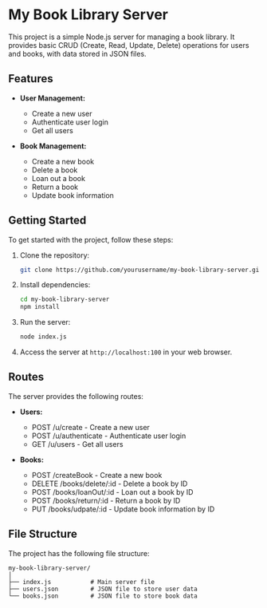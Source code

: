 
# My Book Library Server

This project is a simple Node.js server for managing a book library. It provides basic CRUD (Create, Read, Update, Delete) operations for users and books, with data stored in JSON files.

## Features

- **User Management:**
  - Create a new user
  - Authenticate user login
  - Get all users

- **Book Management:**
  - Create a new book
  - Delete a book
  - Loan out a book
  - Return a book
  - Update book information

## Getting Started

To get started with the project, follow these steps:

1. Clone the repository:
   ```bash
   git clone https://github.com/yourusername/my-book-library-server.git
   ```

2. Install dependencies:
   ```bash
   cd my-book-library-server
   npm install
   ```

3. Run the server:
   ```bash
   node index.js
   ```

4. Access the server at `http://localhost:100` in your web browser.

## Routes

The server provides the following routes:

- **Users:**
  - POST /u/create - Create a new user
  - POST /u/authenticate - Authenticate user login
  - GET /u/users - Get all users

- **Books:**
  - POST /createBook - Create a new book
  - DELETE /books/delete/:id - Delete a book by ID
  - POST /books/loanOut/:id - Loan out a book by ID
  - POST /books/return/:id - Return a book by ID
  - PUT /books/udpate/:id - Update book information by ID

## File Structure

The project has the following file structure:

```
my-book-library-server/
│
├── index.js           # Main server file
├── users.json         # JSON file to store user data
└── books.json         # JSON file to store book data
```